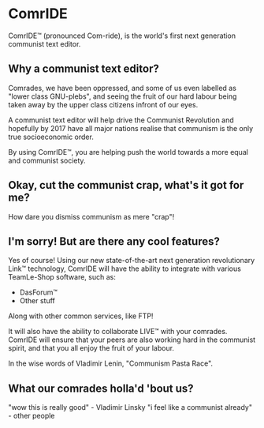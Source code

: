 # ComrIDE

ComrIDE™ (pronounced Com-ride), is the world's first next generation communist
text editor.

## Why a communist text editor?

Comrades, we have been oppressed, and some of us even labelled as "lower class
GNU-plebs", and seeing the fruit of our hard labour being taken away by the
upper class citizens infront of our eyes.

A communist text editor will help drive the Communist Revolution and hopefully
by 2017 have all major nations realise that communism is the only true
socioeconomic order.

By using ComrIDE™, you are helping push the world towards a more equal and
communist society.

## Okay, cut the communist crap, what's it got for me?

How dare you dismiss communism as mere "crap"!

## I'm sorry! But are there any cool features?

Yes of course! Using our new state-of-the-art next generation revolutionary
Link™ technology, ComrIDE will have the ability to integrate with various
TeamLe-Shop software, such as:

- DasForum™
- Other stuff

Along with other common services, like FTP!

It will also have the ability to collaborate LIVE™ with your comrades.
ComrIDE will ensure that your peers are also working hard in the communist
spirit, and that you all enjoy the fruit of your labour.

In the wise words of Vladimir Lenin, "Communism Pasta Race".

## What our comrades holla'd 'bout us?

"wow this is really good" - Vladimir Linsky
"i feel like a communist already" - other people

